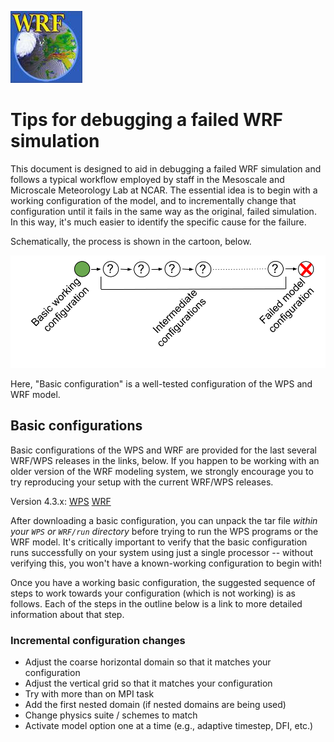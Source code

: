 ![WRF logo](/assets/images/wrf_logo.jpg)

# Tips for debugging a failed WRF simulation

This document is designed to aid in debugging a failed WRF simulation and
follows a typical workflow employed by staff in the Mesoscale and Microscale
Meteorology Lab at NCAR. The essential idea is to begin with a working
configuration of the model, and to incrementally change that configuration until
it fails in the same way as the original, failed simulation. In this way, it's
much easier to identify the specific cause for the failure.

Schematically, the process is shown in the cartoon, below.

![High-level debugging schematic](/assets/images/debug_overview.svg)

Here, "Basic configuration" is a well-tested configuration of the WPS and WRF
model.

## Basic configurations

Basic configurations of the WPS and WRF are provided for the last several
WRF/WPS releases in the links, below. If you happen to be working with an older
version of the WRF modeling system, we strongly encourage you to try reproducing
your setup with the current WRF/WPS releases.

Version 4.3.x: [WPS](https://www2.mmm.ucar.edu/people/duda/files/debug/WPS_v4.3.tar.gz)
    [WRF](https://www2.mmm.ucar.edu/people/duda/files/debug/WRF_v4.3.tar.gz)

After downloading a basic configuration, you can unpack the tar file *within
your `WPS` or `WRF/run` directory* before trying to run the WPS programs or the
WRF model. It's critically important to verify that the basic configuration runs
successfully on your system using just a single processor -- without verifying
this, you won't have a known-working configuration to begin with!

Once you have a working basic configuration, the suggested sequence of steps
to work towards your configuration (which is not working) is as follows. Each
of the steps in the outline below is a link to more detailed information about
that step.

### Incremental configuration changes
- Adjust the coarse horizontal domain so that it matches your configuration
- Adjust the vertical grid so that it matches your configuration
- Try with more than on MPI task
- Add the first nested domain (if nested domains are being used)
- Change physics suite / schemes to match
- Activate model option one at a time (e.g., adaptive timestep, DFI, etc.)

